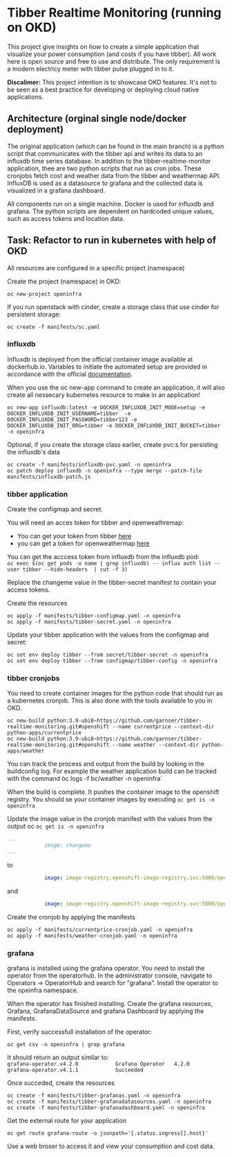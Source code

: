 # Tibber Realtime Monitoring (running on OKD)

This project give insights on how to create a simple application that visualize your power consumption (and costs if you have tibber). All work here is open source and free to use and distribute. The only requirement is a modern electricy meter with tibber pulse plugged in to it.

**Discalimer:** This project intention is to showcase OKD features. It's not to be seen as a best practice for developing or deploying cloud native applications. 

## Architecture (orginal single node/docker deployment)
The original application (which can be found in the main branch) is a python script that communicates with the tibber api and writes its data to an influxdb time series database. In addition to the tibber-realtime-monitor application, thee are two python scripts that run as cron jobs. These cronjobs fetch cost and weather data from the tibber and weathermap API. InfluxDB is used as a datasource to grafana and the collected data is visualized in a grafana dashboard.

All components run on a single machine. Docker is used for influxdb and grafana. The python scripts are dependent on hardcoded unique values, such as access tokens and location data.

## Task: Refactor to run in kubernetes with help of OKD

All resources are configured in a specific project (namespace)

Create the project (namespace) in OKD:

``` 
oc new-project openinfra
```

If you run openstack with cinder, create a storage class that use cinder for persistent storage:

```
oc create -f manifests/sc.yaml
```

### influxdb
Influxdb is deployed from the official container image available at dockerhub.io. Variables to initiate the automated setup are provided in accordance with the official [documentation](https://hub.docker.com/_/influxdb).

When you use the oc new-app command to create an application, it will also create all nessecary kubernetes resource to make in an application! 

```
oc new-app influxdb:latest -e DOCKER_INFLUXDB_INIT_MODE=setup -e DOCKER_INFLUXDB_INIT_USERNAME=tibber  -e DOCKER_INFLUXDB_INIT_PASSWORD=tibber123 -e DOCKER_INFLUXDB_INIT_ORG=tibber -e DOCKER_INFLUXDB_INIT_BUCKET=tibber -n openinfra
```

Optional, if you create the storage class earlier, create pvc:s for persisting the influxdb's data
```
oc create -f manifests/influxdb-pvc.yaml -n openinfra
oc patch deploy influxdb -n openinfra --type merge --patch-file manifests/influxdb-patch.js
```
### tibber application
Create the configmap and secret.

You will need an acces token for tibber and openweathremap:

- You can get your token from tibber [here](https://developer.tibber.com/)
- you can get a token for openweathermap [here](https://openweathermap.org/)

You can get the acccess token from influxdb from the influxdb pod:<br>
`oc exec $(oc get pods -o name | grep influxdb) -- influx auth list --user tibber --hide-headers  | cut -f 3)`

Replace the changeme value in the tibber-secret manifest to contain your access tokens.

Create the resources
```
oc apply -f manifests/tibber-configmap.yaml -n openinfra
oc apply -f manifests/tibber-secret.yaml -n openinfra
```

Update your tibber application with the values from the configmap and secret:
```
oc set env deploy tibber --from secret/tibber-secret -n openinfra
oc set env deploy tibber --from configmap/tibber-config -n openinfra
```
### tibber cronjobs
You need to create container images for the python code that should run as a kubernetes cronjob. This is also done with the tools available to you in OKD.

```
oc new-build python:3.9-ubi8~https://github.com/garnser/tibber-realtime-monitoring.git#openshift --name currentprice --context-dir python-apps/currentprice
oc new-build python:3.9-ubi8~https://github.com/garnser/tibber-realtime-monitoring.git#openshift --name weather --context-dir python-apps/weather
```

You can track the process and output from the build by looking in the buildconfig log. For example the weather application build can be tracked with the command òc logs -f bc/weather -n openinfra`

When the build is complete. It pushes the container image to the openshift registry. You should se your container images by executing `oc get is -n openinfra`

Update the image value in the cronjob manifest with the values from the output oc `oc get is -n openinfra`

```yaml
...
            image: changeme
...
```
to
```yaml
            image: image-registry.openshift-image-registry.svc:5000/openinfra/weather
```
and 
```yaml
            image: image-registry.openshift-image-registry.svc:5000/openinfra/currentprice
```

Create the cronjob by applying the manifests

```
oc apply -f manifests/currentprice-cronjob.yaml -n openinfra
oc apply -f manifests/weather-cronjob.yaml -n openinfra
```

### grafana
grafana is installed using the grafana operator. You need to install the operator from the operatorhub. In the administrator console, navigate to Operators -> OperatorHub and search for "grafana". Install the operator to the opeinfra namespace.

When the operator has finished installing. Create the grafana resources, Grafana, GrafanaDataSource and grafana Dashboard by applying the manifests.

First, verify successfull installation of the operator:

`oc get csv -n openinfra | grep grafana`

It should return an output similar to:<br>
`grafana-operator.v4.2.0            Grafana Operator   4.2.0     grafana-operator.v4.1.1            Succeeded`

Once succeded, create the resources
```
oc create -f manifests/tibber-grafanas.yaml -n openinfra
oc create -f manifests/tibber-grafanadatasources.yaml -n openinfra
oc create -f manifests/tibber-grafanadashboard.yaml -n openinfra
```
Get the external route for your application

`oc get route grafana-route -o jsonpath='{.status.ingress[].host}'`

Use a web broser to access it and view your consumption and cost data.
